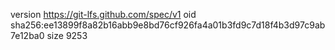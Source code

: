 version https://git-lfs.github.com/spec/v1
oid sha256:ee13899f8a82b16abb9e8bd76cf926fa4a01b3fd9c7d18f4b3d97c9ab7e12ba0
size 9253
